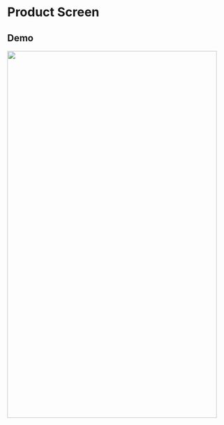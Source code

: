 # Product Screen

## Demo

<img src="https://github.com/utkarsh0702/Flutter-UI-Designs/blob/master/product_screen/demo.gif" width="480" height="840" />

